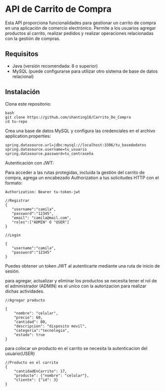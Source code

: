 # API de Carrito de Compra

Esta API proporciona funcionalidades para gestionar un carrito de compra en una aplicación de comercio electrónico. Permite a los usuarios agregar productos al carrito, realizar pedidos y realizar operaciones relacionadas con la gestión de compras.

## Requisitos

- Java (versión recomendada: 8 o superior)
- MySQL (puede configurarse para utilizar otro sistema de base de datos relacional)

## Instalación

 Clona este repositorio:

   ```
   bash
   git clone https://github.com/shanting18/Carrito_De_Compra
   cd tu-repo
   ```

Crea una base de datos MySQL y configura las credenciales en el archivo application.properties:
 ```
spring.datasource.url=jdbc:mysql://localhost:3306/tu_basededatos
spring.datasource.username=tu_usuario
spring.datasource.password=tu_contraseña
 ```   
 
 Autenticación con JWT:

Para acceder a las rutas protegidas, incluida la gestión del carrito de compra, agrega un encabezado Authorization a tus solicitudes HTTP con el formato:

 ``` 
Authorization: Bearer tu-token-jwt

//Registrar 
{
    "username":"camila",
    "password":"12345",
    "email": "camila@mail.com",
    "roles":["ADMIN" O "USER"]
}

//Login

{
    "username":"camila",
    "password":"12345"
}
 ``` 
Puedes obtener un token JWT al autenticarte mediante una ruta de inicio de sesión.

para agregar, actualizar y eliminar los productos se necesita tener el rol de el administrador (ADMIN) es el unico con la autorizacion para realizar dichas actividades.

```
//Agregar producto

{
    "nombre": "celular",
    "precio": 60,
    "cantidad": 80,
    "descripcion": "disposito movil",
    "categoria":"tecnologia",
    "estado": true
}
```
para colocar un producto en el carrito se necesita la autenticacion del usuario(USER)

```
//Producto en el carrito
{
    "cantidadEnCarrito": 17,
    "producto": {"nombre": "celular"},
    "cliente": {"id": 3}
}
```
